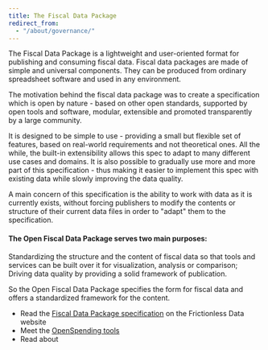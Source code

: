```yaml
---
title: The Fiscal Data Package
redirect_from:
  - "/about/governance/"
---
```


The Fiscal Data Package is a lightweight and user-oriented format for publishing and consuming fiscal data. Fiscal data packages are made of simple and universal components. They can be produced from ordinary spreadsheet software and used in any environment.

The motivation behind the fiscal data package was to create a specification which is open by nature - based on other open standards, supported by open tools and software, modular, extensible and promoted transparently by a large community.

It is designed to be simple to use - providing a small but flexible set of features, based on real-world requirements and not theoretical ones. All the while, the built-in extensibility allows this spec to adapt to many different use cases and domains. It is also possible to gradually use more and more part of this specification - thus making it easier to implement this spec with existing data while slowly improving the data quality.

A main concern of this specification is the ability to work with data as it is currently exists, without forcing publishers to modify the contents or structure of their current data files in order to "adapt" them to the specification.

#### The Open Fiscal Data Package serves two main purposes:
Standardizing the structure and the content of fiscal data so that tools and services can be built over it for visualization, analysis or comparison;
Driving data quality by providing a solid framework of publication.

So the Open Fiscal Data Package specifies the form for fiscal data and offers a standardized framework for the content.

- Read the [Fiscal Data Package specification](https://frictionlessdata.io/specs/fiscal-data-package/) on the Frictionless Data website
- Meet the [OpenSpending tools](/about/tools)
- Read about 

